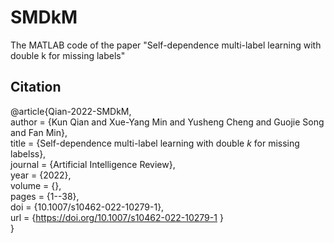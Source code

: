 # SMDkM
The MATLAB code of the paper "Self-dependence multi-label learning with double k for missing labels"
## Citation
@article{Qian-2022-SMDkM,  
    author		= {Kun Qian and Xue-Yang Min and Yusheng Cheng and Guojie Song and Fan Min},  
    title		= {Self-dependence multi-label learning with double $k$ for missing labelss},  
    journal		= {Artificial Intelligence Review},  
    year		= {2022},  
    volume		= {},  
    pages		= {1--38},  
    doi			= {10.1007/s10462-022-10279-1},  
    url			= {https://doi.org/10.1007/s10462-022-10279-1 }  
}

